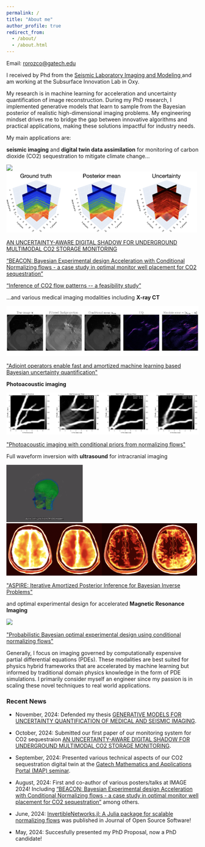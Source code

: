 ```yaml
---
permalink: /
title: "About me"
author_profile: true
redirect_from: 
  - /about/
  - /about.html
---
```

Email: rorozco@gatech.edu

I received by Phd from the [Seismic Laboratory Imaging and Modeling ](https://slim.gatech.edu/) and am working at the Subsurface Innovation Lab in Oxy.  

My research is in machine learning for acceleration and uncertainty quantification of image reconstruction. During my PhD research, I implemented generative models that learn to sample from the Bayesian posterior of realistic high-dimensional imaging problems. My engineering mindset drives me to bridge the gap between innovative algorithms and practical applications, making these solutions impactful for industry needs.

My main applications are:

**seismic imaging** and **digital twin data assimilation** for monitoring of carbon dioxide (CO2) sequestration to mitigate climate change... 

<p float="left">
  <img src="/images/rtm.gif" width="200">
  <img src="/images/3d_seismic.png" width="500">
</p>

[AN UNCERTAINTY-AWARE DIGITAL SHADOW FOR UNDERGROUND MULTIMODAL CO2 STORAGE MONITORING](https://arxiv.org/pdf/2410.01218v1)

[“BEACON: Bayesian Experimental design Acceleration with Conditional Normalizing flows - a case study in optimal monitor well placement for CO2 sequestration”](https://arxiv.org/pdf/2404.00075)

[“Inference of CO2 flow patterns -- a feasibility study”](https://arxiv.org/abs/2311.00290)


...and various medical imaging modalities including **X-ray CT**  

![Medical Imaging with Uncertainty Quantification](/images/uq_ct.jpeg)

["Adjoint operators enable fast and amortized machine learning based Bayesian uncertainty quantification"](https://www.spiedigitallibrary.org/conference-proceedings-of-spie/12464/124641L/Adjoint-operators-enable-fast-and-amortized-machine-learning-based-Bayesian/10.1117/12.2651691.full#_=_)

**Photoacoustic imaging**

![Medical Imaging with Uncertainty Quantification](/images/photoacoustic.png)

["Photoacoustic imaging with conditional priors from normalizing flows"](https://openreview.net/forum?id=woi1OTvROO1)

Full waveform inversion with **ultrasound** for intracranial imaging
<p float="left">
  <img src="/images/3d_brain_wave.gif" width="200">
  <img src="/images/uq_brain.png" width="500">
</p>

["ASPIRE: Iterative Amortized Posterior Inference for Bayesian Inverse Problems"](https://arxiv.org/abs/2405.05398)

and optimal experimental design for accelerated **Magnetic Resonance Imaging**

<img src="/images/mri_post.gif" width="200">

["Probabilistic Bayesian optimal experimental design using conditional normalizing flows"](https://arxiv.org/pdf/2402.18337)

Generally, I focus on imaging governed by computationally expensive partial differential equations (PDEs).  These modalities are best suited for physics hybrid frameworks that are accelerated by machine learning but informed by traditional domain physics knowledge in the form of PDE simulations. I primarily consider myself an engineer since my passion is in scaling these novel techniques to real world applications.


### Recent News

* November, 2024: Defended my thesis [GENERATIVE MODELS FOR UNCERTAINTY QUANTIFICATION OF MEDICAL AND SEISMIC IMAGING](https://slim.gatech.edu/content/generative-models-uncertainty-quantification-medical-and-seismic-imaging).

* October, 2024: Submitted our first paper of our monitoring system for CO2 sequestraion [AN UNCERTAINTY-AWARE DIGITAL SHADOW FOR
UNDERGROUND MULTIMODAL CO2 STORAGE MONITORING](https://arxiv.org/pdf/2410.01218v1).

* September, 2024: Presented various technical aspects of our CO2 sequestration digital twin at the [Gatech Mathematics and Applications Portal (MAP) seminar](https://sites.gatech.edu/gtmap/).
  
* August, 2024: First and co-author of various posters/talks at IMAGE 2024! Including [“BEACON: Bayesian Experimental design Acceleration with Conditional Normalizing flows - a case study in optimal monitor well placement for CO2 sequestration”](https://arxiv.org/pdf/2404.00075) among others. 

* June, 2024: [InvertibleNetworks.jl: A Julia package for scalable normalizing flows](https://joss.theoj.org/papers/10.21105/joss.06554) was published in Journal of Open Source Software!

* May, 2024: Succesfully presented my PhD Proposal, now a PhD candidate!
